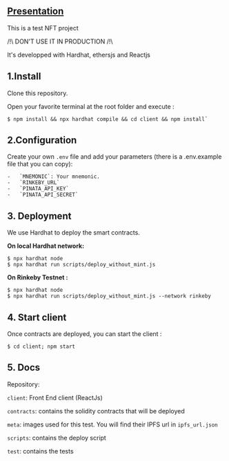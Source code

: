 ## <u>Presentation</u>

This is a test NFT project

/!\ DON'T USE IT IN PRODUCTION /!\

It's developped with Hardhat, ethersjs and Reactjs

## 1.Install

Clone this repository.

Open your favorite terminal at the root folder and execute :<br />

    $ npm install && npx hardhat compile && cd client && npm install`

## 2.Configuration

Create your own `.env` file and add your parameters (there is a .env.example file that you can copy):

    -   `MNEMONIC`: Your mnemonic.
    -   `RINKEBY_URL`
    -   `PINATA_API_KEY`
    -   `PINATA_API_SECRET`

## 3. Deployment

We use Hardhat to deploy the smart contracts.

**On local Hardhat network:<br />**

    $ npx hardhat node
    $ npx hardhat run scripts/deploy_without_mint.js

**On Rinkeby Testnet :<br />**

    $ npx hardhat node
    $ npx hardhat run scripts/deploy_without_mint.js --network rinkeby

## 4. Start client

Once contracts are deployed, you can start the client :<br/>

    $ cd client; npm start

## 5. Docs
Repository:

`client`: Front End client (ReactJs)

`contracts`: contains the solidity contracts that will be deployed

`meta`: images used for this test.
You will find their IPFS url in `ipfs_url.json`

`scripts`: contains the deploy script

`test`: contains the tests